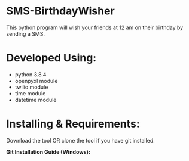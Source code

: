 # SMS-BirthdayWisher
<p> This python program will wish your friends at 12 am on their birthday by sending a SMS. </p>

# Developed Using:
<ul>
  <li> python 3.8.4 </li>
  <li> openpyxl module </li>
  <li> twilio module </li>
  <li> time module </li>
  <li> datetime module </li>
</ul>

# Installing & Requirements:
<p> Download the tool OR clone the tool if you have git installed. </p>
<b> Git Installation Guide (Windows): <a href = "https://git-scm.com/download/win"> </b>


